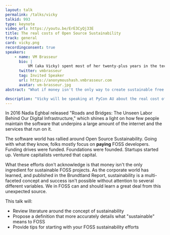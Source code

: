 ```yaml
---
layout: talk
permalink: /talks/vicky
talkid: 993
type: keynote
video_url: https://youtu.be/ErE3CyQj33E
title: The real costs of Open Source Sustainability
track: general
card: vicky.png
recordingconsent: true
speakers:
    - name: VM Brasseur
      bio: |
          VM (aka Vicky) spent most of her twenty-plus years in the tech industry leading software development departments and teams, providing technical management and leadership consulting for small and medium businesses, and helping companies understand, use, release, and contribute to free and open source software in a way that's good for both their bottom line and for the community. Now, as the Director of Open Source Strategy for Juniper Networks, she leverages her nearly 30 years of free and open source software experience and a strong business background to help Juniper be successful through free and open source software. <br><br>She is the author of [_Forge Your Future with Open Source_](https://fossforge.com), the first and only book to detail how to contribute to free and open source software projects. The book is published by [The Pragmatic Programmers](https://pragprog.com/) and is now available at https://fossforge.com. <br><br>Vicky has been a moderator and author for [opensource.com](https://opensource.com), an author for [Linux Journal](http://linuxjournal.com), the Vice President of the [Open Source Initiative](https://opensource.org), and is a frequent and popular [speaker](http://vmbrasseur.com/presentations/) at free/open source conferences and events. She's the proud winner of the Perl White Camel Award (2014), the O’Reilly Open Source Award (2016), and two Opensource.com Moderator's Choice Awards (2018, 2019).  She blogs about free/open source, business, and technical management at [{anonymous => 'hash'};](https://anonymoushash.vmbrasseur.com).
      twitter: vmbrasseur
      tag: Invited Speaker
      url: https://anonymoushash.vmbrasseur.com
      avatar: vm-brasseur.jpg
abstract: "What if money isn't the only way to create sustainable free and open source software projects? What if it turns out that sustainability is actually a multi-faceted concept that can't truly be successful if people focus on only one of its many elements?"

description: "Vicky will be speaking at PyCon AU about the real cost of Open Source Sustainability."
---
```


In 2016 Nadia Eghbal released "Roads and Bridges: The Unseen Labor Behind Our Digital Infrastructure," which shines a light on how few people maintain the software that underpins a large amount of the internet and the services that run on it.

The software world has rallied around Open Source Sustainability. Going with what they know, folks mostly focus on **paying** FOSS developers. Funding drives were funded. Foundations were founded. Startups started up. Venture capitalists ventured that capital.

What these efforts don't acknowledge is that money isn't the only ingredient for sustainable FOSS projects. As the corporate world has learned, and published in the Brundtland Report, sustainability is a multi-faceted concept and success isn't possible without attention to several different variables. We in FOSS can and should learn a great deal from this unexpected source.

This talk will:

* Review literature around the concept of sustainability
* Propose a definition that more accurately details what "sustainable" means to FOSS
* Provide tips for starting with your FOSS sustainability efforts


